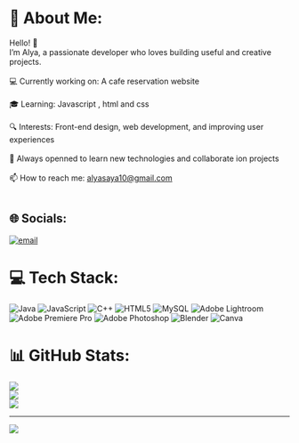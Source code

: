 # 💫 About Me:
Hello! 👋<br>I’m Alya, a passionate developer who loves building useful and creative projects.<br><br>💻 Currently working on: A cafe reservation website<br><br>🎓 Learning: Javascript , html and css<br><br>🔍 Interests:  Front-end design, web development, and improving user experiences<br><br>🌱 Always openned to learn new technologies and collaborate ion projects<br><br>📫 How to reach me:  alyasaya10@gmail.com<br>       <br>


## 🌐 Socials:
[![email](https://img.shields.io/badge/Email-D14836?logo=gmail&logoColor=white)](mailto:alyasaya10@gmail.com) 

# 💻 Tech Stack:
![Java](https://img.shields.io/badge/java-%23ED8B00.svg?style=for-the-badge&logo=openjdk&logoColor=white) ![JavaScript](https://img.shields.io/badge/javascript-%23323330.svg?style=for-the-badge&logo=javascript&logoColor=%23F7DF1E) ![C++](https://img.shields.io/badge/c++-%2300599C.svg?style=for-the-badge&logo=c%2B%2B&logoColor=white) ![HTML5](https://img.shields.io/badge/html5-%23E34F26.svg?style=for-the-badge&logo=html5&logoColor=white) ![MySQL](https://img.shields.io/badge/mysql-4479A1.svg?style=for-the-badge&logo=mysql&logoColor=white) ![Adobe Lightroom](https://img.shields.io/badge/Adobe%20Lightroom-31A8FF.svg?style=for-the-badge&logo=Adobe%20Lightroom&logoColor=white) ![Adobe Premiere Pro](https://img.shields.io/badge/Adobe%20Premiere%20Pro-9999FF.svg?style=for-the-badge&logo=Adobe%20Premiere%20Pro&logoColor=white) ![Adobe Photoshop](https://img.shields.io/badge/adobe%20photoshop-%2331A8FF.svg?style=for-the-badge&logo=adobe%20photoshop&logoColor=white) ![Blender](https://img.shields.io/badge/blender-%23F5792A.svg?style=for-the-badge&logo=blender&logoColor=white) ![Canva](https://img.shields.io/badge/Canva-%2300C4CC.svg?style=for-the-badge&logo=Canva&logoColor=white)
# 📊 GitHub Stats:
![](https://github-readme-stats.vercel.app/api?username=alya-roen12&theme=dark&hide_border=false&include_all_commits=false&count_private=false)<br/>
![](https://nirzak-streak-stats.vercel.app/?user=alya-roen12&theme=dark&hide_border=false)<br/>
![](https://github-readme-stats.vercel.app/api/top-langs/?username=alya-roen12&theme=dark&hide_border=false&include_all_commits=false&count_private=false&layout=compact)

---
[![](https://visitcount.itsvg.in/api?id=alya-roen12&icon=9&color=10)](https://visitcount.itsvg.in)

<!-- Proudly created with GPRM ( https://gprm.itsvg.in ) -->
